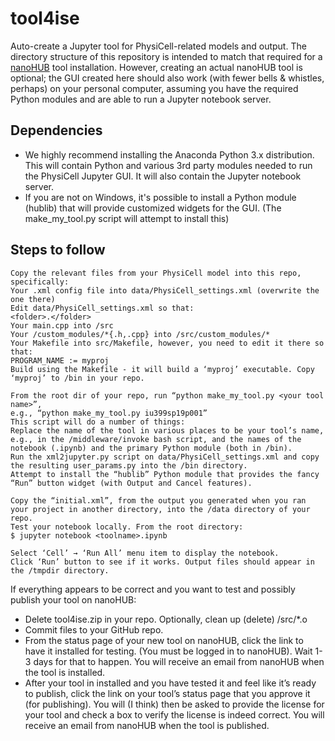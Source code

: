 # tool4ise
Auto-create a Jupyter tool for PhysiCell-related models and output. The directory structure of this repository is intended to match that required for a [nanoHUB](https://nanohub.org/) tool installation. However, creating an actual nanoHUB tool is optional; the GUI created here should also work (with fewer bells & whistles, perhaps) on your personal computer, assuming you have the required Python modules and are able to run a Jupyter notebook server.


## Dependencies
* We highly recommend installing the Anaconda Python 3.x distribution. This will contain Python and various 3rd party modules needed to run the PhysiCell Jupyter GUI. It will also contain the Jupyter notebook server.
* If you are not on Windows, it's possible to install a Python module (hublib) that will provide customized widgets for the GUI. (The make_my_tool.py script will attempt to install this)

## Steps to follow
```
Copy the relevant files from your PhysiCell model into this repo, specifically:
Your .xml config file into data/PhysiCell_settings.xml (overwrite the one there)
Edit data/PhysiCell_settings.xml so that:
<folder>.</folder>
Your main.cpp into /src
Your /custom_modules/*{.h,.cpp} into /src/custom_modules/*
Your Makefile into src/Makefile, however, you need to edit it there so that:
PROGRAM_NAME := myproj
Build using the Makefile - it will build a ‘myproj’ executable. Copy ‘myproj’ to /bin in your repo.

From the root dir of your repo, run “python make_my_tool.py <your tool name>”, 
e.g., “python make_my_tool.py iu399sp19p001”
This script will do a number of things:
Replace the name of the tool in various places to be your tool’s name, e.g., in the /middleware/invoke bash script, and the names of the notebook (.ipynb) and the primary Python module (both in /bin).
Run the xml2jupyter.py script on data/PhysiCell_settings.xml and copy the resulting user_params.py into the /bin directory.
Attempt to install the “hublib” Python module that provides the fancy “Run” button widget (with Output and Cancel features).

Copy the “initial.xml”, from the output you generated when you ran your project in another directory, into the /data directory of your repo.
Test your notebook locally. From the root directory:
$ jupyter notebook <toolname>.ipynb

Select ‘Cell’ → ‘Run All’ menu item to display the notebook.
Click ‘Run’ button to see if it works. Output files should appear in the /tmpdir directory.
```

If everything appears to be correct and you want to test and possibly publish your tool on nanoHUB:

* Delete tool4ise.zip in your repo. Optionally, clean up (delete) /src/*.o
* Commit files to your GitHub repo.
* From the status page of your new tool on nanoHUB, click the link to have it installed for testing. (You must be logged in to nanoHUB). Wait 1-3 days for that to happen. You will receive an email from nanoHUB when the tool is installed.
* After your tool in installed and you have tested it and feel like it’s ready to publish, click the link on your tool’s status page that you approve it (for publishing). You will (I think) then be asked to provide the license for your tool and check a box to verify the license is indeed correct. You will receive an email from nanoHUB when the tool is published.


<!--
You will need to provide the following files in the `data` subdirectory:
```
PhysiCell_settings.xml 
initial.xml 
```
-->

<!--
In the `data` directory, you will run the `xml2jupyter.py` script on the .xml file to 
generate `user_params.py`.
-->


